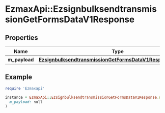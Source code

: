 # EzmaxApi::EzsignbulksendtransmissionGetFormsDataV1Response

## Properties

| Name | Type | Description | Notes |
| ---- | ---- | ----------- | ----- |
| **m_payload** | [**EzsignbulksendtransmissionGetFormsDataV1ResponseMPayload**](EzsignbulksendtransmissionGetFormsDataV1ResponseMPayload.md) |  |  |

## Example

```ruby
require 'Ezmaxapi'

instance = EzmaxApi::EzsignbulksendtransmissionGetFormsDataV1Response.new(
  m_payload: null
)
```

